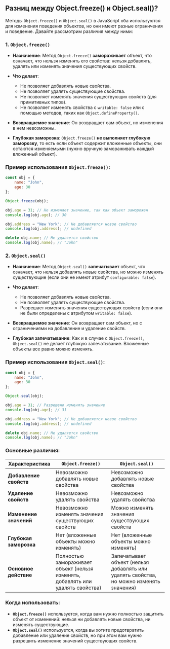 ## Разниц между Object.freeze() и Object.seal()?

Методы `Object.freeze()` и `Object.seal()` в JavaScript оба используются для изменения поведения объектов, но они имеют разные ограничения и поведение. Давайте рассмотрим различия между ними:

### 1. **`Object.freeze()`**

- **Назначение**: Метод `Object.freeze()` **замораживает** объект, что означает, что нельзя изменять его свойства: нельзя добавлять, удалять или изменять значения существующих свойств.
  
- **Что делает**:
  - Не позволяет добавлять новые свойства.
  - Не позволяет удалять существующие свойства.
  - Не позволяет изменять значения существующих свойств (для примитивных типов).
  - Не позволяет изменять свойства с `writable: false` или с помощью методов, таких как `Object.defineProperty()`.

- **Возвращаемое значение**: Он возвращает сам объект, но изменения в нем невозможны.

- **Глубокая заморозка**: `Object.freeze()` **не выполняет глубокую заморозку**, то есть если объект содержит вложенные объекты, они остаются изменяемыми (нужно вручную замораживать каждый вложенный объект).

### Пример использования `Object.freeze()`:

```javascript
const obj = {
    name: "John",
    age: 30
};

Object.freeze(obj);

obj.age = 31; // Не изменяет значение, так как объект заморожен
console.log(obj.age); // 30

obj.address = "New York"; // Не добавляется новое свойство
console.log(obj.address); // undefined

delete obj.name; // Не удаляется свойство
console.log(obj.name); // "John"
```

### 2. **`Object.seal()`**

- **Назначение**: Метод `Object.seal()` **запечатывает** объект, что означает, что нельзя добавлять новые свойства, но можно изменять существующие (если они не имеют атрибут `configurable: false`).

- **Что делает**:
  - Не позволяет добавлять новые свойства.
  - Не позволяет удалять существующие свойства.
  - Разрешает изменять значения существующих свойств (если они не были определены с атрибутом `writable: false`).
  
- **Возвращаемое значение**: Он возвращает сам объект, но с ограничениями на добавление и удаление свойств.

- **Глубокая запечатывание**: Как и в случае с `Object.freeze()`, `Object.seal()` не делает глубокую запечатывание. Вложенные объекты все равно можно изменять.

### Пример использования `Object.seal()`:

```javascript
const obj = {
    name: "John",
    age: 30
};

Object.seal(obj);

obj.age = 31; // Разрешено изменять значение
console.log(obj.age); // 31

obj.address = "New York"; // Не добавляется новое свойство
console.log(obj.address); // undefined

delete obj.name; // Не удаляется свойство
console.log(obj.name); // "John"
```

### Основные различия:

| **Характеристика**        | **`Object.freeze()`**                                | **`Object.seal()`**                            |
|---------------------------|------------------------------------------------------|-----------------------------------------------|
| **Добавление свойств**     | Невозможно добавлять новые свойства                 | Невозможно добавлять новые свойства           |
| **Удаление свойств**       | Невозможно удалять свойства                         | Невозможно удалять свойства                   |
| **Изменение значений**     | Невозможно изменять значения существующих свойств   | Можно изменять значения существующих свойств  |
| **Глубокая заморозка**     | Нет (вложенные объекты можно изменять)               | Нет (вложенные объекты можно изменять)        |
| **Основное действие**      | Полностью замораживает объект (нельзя изменять, добавлять или удалять свойства) | Запечатывает объект (нельзя добавлять или удалять свойства, но можно изменять значения) |

### Когда использовать:

- **`Object.freeze()`** используется, когда вам нужно полностью защитить объект от изменений: нельзя ни добавлять новые свойства, ни изменять существующие.
- **`Object.seal()`** используется, когда вы хотите предотвратить добавление или удаление свойств, но при этом вам нужно разрешить изменение значений существующих свойств.